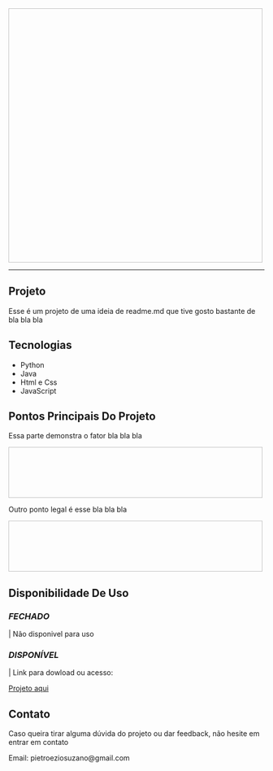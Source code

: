 <img hef="#" height="500px" width="500px">
<br>

____

<h2>Projeto</h2>
<p>
Esse é um projeto de uma ideia de readme.md que tive
gosto bastante de bla bla bla
</p>
<h2>Tecnologias</h2>
  
<ul>
  
<li>Python</li>
<li>Java</li>
<li>Html e Css</li>
<li>JavaScript</li>

</ul>
<h2>Pontos Principais Do Projeto</h2>
<p>Essa parte demonstra o fator bla bla bla</p>
<img href="#" height="100px" width="500px">
<p>Outro ponto legal é esse bla bla bla </p>
<img href="#" height="100px" width="500px">
<h2>Disponibilidade De Uso</h2>

<h3><i>FECHADO</i></h3>
<p> | Não disponivel para uso</p>
<h3><i>DISPONÍVEL</i></h3>
<p> | Link para dowload ou acesso: </p>
<a href="#">Projeto aqui</a>
<h2>Contato</h2>
<p>Caso queira tirar alguma dúvida do projeto ou dar feedback, não hesite em entrar em contato</p>
<p>Email: pietroeziosuzano@gmail.com</p>
